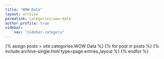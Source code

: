 ```yaml
---
title: "WOW Data"
layout: archive
permalink: categories/wow-data
author_profile: true
sidebar:
    nav: "sidebar-category"
---
```



{% assign posts = site.categories.WOW Data %}
{% for post in posts %} {% include archive-single.html type=page.entries_layout %} {% endfor %}